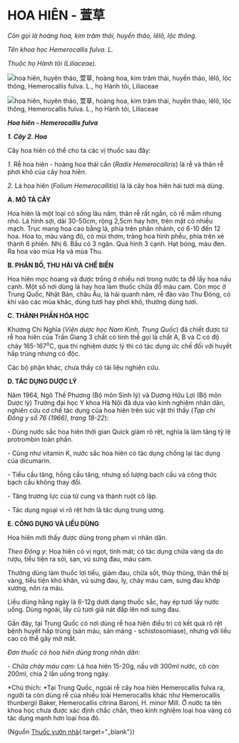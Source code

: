 # HOA HIÊN - 萱草

*Còn gọi là hoàng hoa, kim trâm thái, huyền thảo, lêlô, lộc thông.*

*Tên khoa học Hemerocallis fulva. L.*

*Thuộc họ Hành tỏi (Liliaceae).*

![hoa hiên, huyên thảo, 萱草, hoàng hoa, kim trâm thái, huyền thảo, lêlô, lộc thông, Hemerocallis fulva. L., họ Hành tỏi, Liliaceae](/imgs/caythuoc/dtl/hoa-hien.jpg)

![hoa hiên, huyên thảo, 萱草, hoàng hoa, kim trâm thái, huyền thảo, lêlô, lộc thông, Hemerocallis fulva. L., họ Hành tỏi, Liliaceae](/imgs/caythuoc/dtl/hoa-hien-2.jpg)

***Hoa hiên - Hemerocallis fulva***

***1\. Cây 2. Hoa***

Cây hoa hiên có thể cho ta các vị thuốc sau đây:

*1.* Rễ hoa hiên - hoàng hoa thái cần (*Radix Hemerocalliris*) là rễ và thân rễ phơi khô của cây hoa hiên.

*2.* Lá hoa hiên (*Folium Hemerocallitis*) là lá cây hoa hiên hái tươi mà dùng.

**A. MÔ TẢ CÂY**

Hoa hiên là một loại cỏ sống lâu năm, thân rễ rất ngắn, có rễ mẫm nhưng nhỏ. Lá hình sợi, dài 30-50cm, rộng 2,5cm hay hơn, trên mặt có nhiều mạch. Trục mang hoa cao bằng lá, phía trên phân nhánh, có 6-10 đến 12 hoa. Hoa to, màu vàng đỏ, có mùi thơm, tràng hoa hình phễu, phía trên xẻ thành 6 phiến. Nhị 6. Bầu có 3 ngăn. Quả hình 3 cạnh. Hạt bóng, màu đen. Ra hoa vào mùa Hạ và mùa Thu.

**B. PHÂN BỐ, THU HÁI VÀ CHẾ BIẾN**

Hoa hiên mọc hoang và được trồng ở nhiều nơi trong nước ta để lấy hoa nấu cạnh. Một số nơi dùng lá hay hoa làm thuốc chữa đổ máu cam. Còn mọc ở Trung Quốc, Nhật Bản, châu Âu, lá hái quanh năm, rễ đào vào Thu Đông, có khi vào các mùa khác, dùng tươi hay phơi khô, thường dùng tươi.

**C. THÀNH PHẦN HÓA HỌC**

Khương Chi Nghĩa (*Viện dược học Nam Kinh, Trung Quốc*) đã chiết được từ rễ hoa hiên của Trấn Giang 3 chất có tinh thể gọi là chất A, B và C có độ chảy 165-167<sup>o</sup>C, qua thí nghiệm dược lý thì có tác dụng ức chế đối với huyết hấp trùng nhưng có độc.

Các bộ phận khác, chưa thấy có tài liệu nghiên cứu.

**D. TÁC DỤNG DƯỢC LÝ**

Năm 1964, Ngô Thế Phương (Bộ môn Sinh lý) và Dương Hữu Lợi (Bộ môn Dược lý) Trường đại học Y khoa Hà Nội đã dựa vào kinh nghiệm nhân dân, nghiên cứu cơ chế tác dụng của hoa hiên trên súc vật thì thấy (*Tạp chí Đông y số 76 (1966), trang 18-22*):

\- Dùng nước sắc hoa hiên thời gian Quick giảm rõ rệt, nghĩa là làm tăng tỷ lệ protrombin toàn phần.

\- Cũng như vitamin K, nước sắc hoa hiên có tác dụng chống lại tác dụng của dicumarin.

\- Tiểu cầu tăng, hồng cầu tăng, nhưng số lượng bạch cầu và công thức bạch cầu không thay đổi.

\- Tăng trương lực của tử cung và thành ruột cô lập.

\- Tác dụng ngoại vi rõ rệt hơn là tác dụng trung ương.

**E. CÔNG DỤNG VÀ LIỀU DÙNG**

Hoa hiên mới thấy được dùng trong phạm vi nhân dân.

*Theo Đông y:* Hoa hiên có vị ngọt, tính mát; có tác dụng chữa vàng da do rượu, tiểu tiện ra sỏi, sạn, vú sưng đau, máu cam.

Thường dùng làm thuốc lợi tiểu, giảm đau, chữa sốt, thủy thũng, thân thể bị vàng, tiểu tiện khó khăn, vú sưng đau, lỵ, chảy máu cam, sưng đau khớp xương, nôn ra máu.

Liều dùng hằng ngày là 6-12g dưới dạng thuốc sắc, hay ép tươi lấy nước uống. Dùng ngoài, lấy củ tươi giã nát đắp lên nơi sưng đau.

Gần đây, tại Trung Quốc có nơi dùng rễ hoa hiên điều trị có kết quả rõ rệt bệnh huyết hấp trùng (sán máu, sán máng - schistosomiase), nhưng với liều cao có thể gây mờ mắt.

*Đơn thuốc có hoa hiên dùng trong nhân dân:*

*- Chữa chảy máu cam:* Lá hoa hiên 15-20g, nấu với 300ml nước, cô còn 200ml, chia 2 lần uống trong ngày.

*Chú thích: *Tại Trung Quốc, ngoài rễ cây hoa hiên Hemerocallis fulva ra, người ta còn dùng rễ của nhiều loài Hemerocallis khác như Hemerocallis thunbergii Baker, Hemerocallis citrina Baroni, H. minor Mill. Ở nước ta tên khoa học chưa được xác định chắc chắn, theo kinh nghiệm loại hoa vàng có tác dụng mạnh hơn loại hoa đỏ.


(Nguồn [Thuốc vườn nhà](http://thuocvuonnha.com){:target="_blank"})